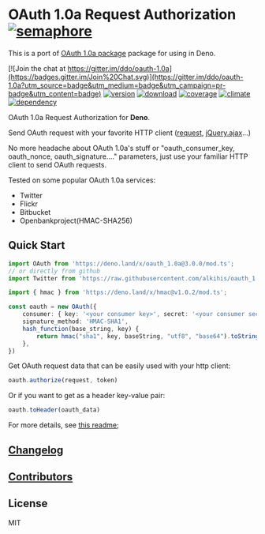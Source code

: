 # OAuth 1.0a Request Authorization [![semaphore][semaphore-img]][semaphore-url]

This is a port of [OAuth 1.0a package](https://github.com/ddo/oauth-1.0a) package for using in Deno.

[![Join the chat at https://gitter.im/ddo/oauth-1.0a](https://badges.gitter.im/Join%20Chat.svg)](https://gitter.im/ddo/oauth-1.0a?utm_source=badge&utm_medium=badge&utm_campaign=pr-badge&utm_content=badge)
[![version][version-img]][version-url]
[![download][download-img]][download-url]
[![coverage][coverage-img]][coverage-url]
[![climate][climate-img]][climate-url]
[![dependency][dependency-img]][dependency-url]

[semaphore-img]: https://semaphoreci.com/api/v1/ddo/oauth-1-0a/branches/master/badge.svg
[semaphore-url]: https://semaphoreci.com/ddo/oauth-1-0a
[download-img]: https://img.shields.io/npm/dm/oauth-1.0a.svg?style=flat-square
[download-url]: https://www.npmjs.com/package/oauth-1.0a
[version-img]: https://img.shields.io/npm/v/oauth-1.0a.svg?style=flat-square
[version-url]: https://www.npmjs.com/package/oauth-1.0a
[dependency-img]: https://img.shields.io/david/ddo/oauth-1.0a.svg?style=flat-square
[dependency-url]: https://david-dm.org/ddo/oauth-1.0a
[coverage-img]: https://img.shields.io/coveralls/ddo/oauth-1.0a/master.svg?style=flat-square
[coverage-url]: https://coveralls.io/r/ddo/oauth-1.0a?branch=master
[climate-img]: https://img.shields.io/codeclimate/github/ddo/oauth-1.0a.svg?style=flat-square
[climate-url]: https://codeclimate.com/github/ddo/oauth-1.0a

OAuth 1.0a Request Authorization for **Deno**.

Send OAuth request with your favorite HTTP client ([request](https://github.com/mikeal/request), [jQuery.ajax](http://api.jquery.com/jQuery.ajax/)...)

No more headache about OAuth 1.0a's stuff or "oauth_consumer_key, oauth_nonce, oauth_signature...." parameters, just use your familiar HTTP client to send OAuth requests.

Tested on some popular OAuth 1.0a services:

-   Twitter
-   Flickr
-   Bitbucket
-   Openbankproject(HMAC-SHA256)

## Quick Start

```ts
import OAuth from 'https://deno.land/x/oauth_1.0a@3.0.0/mod.ts';
// or directly from github
import Twitter from 'https://raw.githubusercontent.com/alkihis/oauth_1.0a/3.0.0/mod.ts';

import { hmac } from 'https://deno.land/x/hmac@v1.0.2/mod.ts';

const oauth = new OAuth({
    consumer: { key: '<your consumer key>', secret: '<your consumer secret>' },
    signature_method: 'HMAC-SHA1',
    hash_function(base_string, key) {
        return hmac("sha1", key, baseString, "utf8", "base64").toString();
    },
})
```

Get OAuth request data that can be easily used with your http client:

```js
oauth.authorize(request, token)
```

Or if you want to get as a header key-value pair:

```js
oauth.toHeader(oauth_data)
```

For more details, see [this readme](https://github.com/ddo/oauth-1.0a/README.md);

## [Changelog](https://github.com/ddo/oauth-1.0a/releases)

## [Contributors](https://github.com/ddo/oauth-1.0a/graphs/contributors)

## License

MIT
